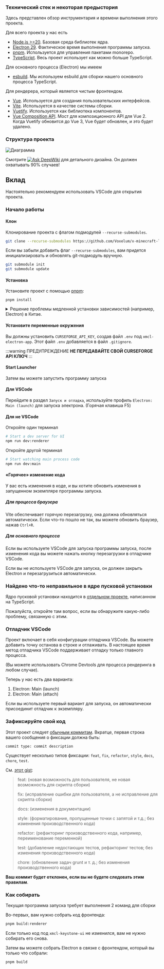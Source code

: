 ### Технический стек и некоторая предыстория

Здесь представлен обзор инструментария и времени выполнения этого проекта.

Для всего проекта у нас есть

- [Node.js >=20](https://nodejs.org/). Базовая среда библиотек ядра.
- [Electron 29](https://electron.atom.io). Фактическое время выполнения программы запуска.
- [pnpm](https://pnpm.io/). Используется для управления пакетами monorepo.
- [TypeScript](https://www.typescriptlang.org/). Весь проект использует как можно больше TypeScript.

Для основного процесса (Electron) мы имеем

- [esbuild](https://esbuild.github.io/). Мы используем esbuild для сборки нашего основного процесса TypeScript.

Для рендерера, который является чистым фронтендом.

- [Vue](https://vuejs.org). Используется для создания пользовательских интерфейсов.
- [Vite](https://vitejs.dev/). Используется в качестве системы сборки.
- [Vuetify](https://vuetifyjs.com/). Используется как библиотека компонентов.
- [Vue Composition API](https://github.com/vuejs/composition-api). Мост для композиционного API для Vue 2. Когда Vuetify обновится до Vue 3, Vue будет обновлен, и это будет удалено.

### Структура проекта

![Диаграмма](/assets/diagram.svg)

Смотрите [![Ask DeepWiki](https://deepwiki.com/badge.svg)](https://deepwiki.com/Voxelum/x-minecraft-launcher) для детального дизайна. Он должен охватывать 90% случаев!

## Вклад

Настоятельно рекомендуем использовать VSCode для открытия проекта.

### Начало работы

#### Клон

Клонирование проекта с флагом подмодулей `--recurse-submodules`.

```bash
git clone --recurse-submodules https://github.com/Voxelum/x-minecraft-launcher
```

Если вы забыли добавить флаг `--recurse-submodules`, вам придется инициализировать и обновлять git-подмодуль вручную.

```bash
git submodule init
git submodule update
```

#### Установка

Установите проект с помощью [pnpm](https://pnpm.io):

```
pnpm install
```

<details>
  <summary> Решение проблемы медленной установки зависимостей (например, Electron) в Китае. </summary>

  Откройте свой git bash и добавьте `registry=https://registry.npm.taobao.org electron_mirror=«https://npm.taobao.org/mirrors/electron/»` перед `pnpm i`. Используйте зеркала npm и Electron, предоставленные Ali.

  Последняя команда, которую вы введете, будет

  ```bash
  registry=https://registry.npm.taobao.org electron_mirror="https://npm.taobao.org/mirrors/electron/" pnpm i
  ```
</details>

#### Установите переменные окружения

Вы должны установить `CURSEFORGE_API_KEY`, создав файл `.env` под `xmcl-electron-app`. Этот файл `.env` добавляется в файл `.gitignore`.

:::warning ПРЕДУПРЕЖДЕНИЕ
**НЕ ПЕРЕДАВАЙТЕ СВОЙ CURSEFORGE API КЛЮЧ**
:::

#### Start Launcher

Затем вы можете запустить программу запуска

#### Для VSCode

Перейдите в раздел `Запуск и отладка`, используйте профиль `Electron: Main (launch)` для запуска электрона. (Горячая клавиша F5)

#### Для не VSCode

Откройте один терминал

```bash
# Start a dev server for UI
npm run dev:renderer
```

Откройте другой терминал

``` bash
# Start watching main process code
npm run dev:main
```

#### «Горячее» изменение кода

У вас есть изменения в коде, и вы хотите обновить изменения в запущенном экземпляре программы запуска.

##### Для процесса браузера

Vite обеспечивает горячую перезагрузку, она должна обновляться автоматически. Если что-то пошло не так, вы можете обновить браузер, нажав `Ctrl+R`.

##### Для основного процесса

Если вы используете VSCode для запуска программы запуска, после изменения кода вы можете нажать кнопку перезагрузки в отладчике VSCode.

Если вы не используете VSCode для запуска, он должен закрыть Electron и перезагрузиться автоматически.

### Найдено что-то неправильное в ядре пусковой установки

Ядро пусковой установки находится в [отдельном проекте](https://github.com/voxelum/minecraft-launcher-core-node), написанном на TypeScript.

Пожалуйста, откройте там вопрос, если вы обнаружите какую-либо проблему, связанную с этим.

### Отладчик VSCode

Проект включает в себя конфигурации отладчика VSCode. Вы можете добавить точку останова в строке и отлаживать. В настоящее время метод отладчика VSCode поддерживает отладку только главного процесса.

(Вы можете использовать Chrome Devtools для процесса рендеринга в любом случае).

Теперь у нас есть два варианта:

1. Electron: Main (launch)
2. Electron: Main (attach)

Если вы используете первый вариант для запуска, он автоматически присоединит отладчик к экземпляру.

### Зафиксируйте свой код

Этот проект следует [обычным коммитам](https://www.conventionalcommits.org/en/v1.0.0-beta.3/). Вкратце, первая строка вашего сообщения о фиксации должна быть:

```
commit type: commit description
```

Существует несколько типов фиксации: `feat`, `fix`, `refactor`, `style`, `docs`, `chore`, `test`.

См. [этот gist](https://gist.github.com/joshbuchea/6f47e86d2510bce28f8e7f42ae84c716):

> feat: (новая возможность для пользователя, не новая возможность для скрипта сборки)
>
> fix: (исправление ошибки для пользователя, а не исправление для скрипта сборки)
>
> docs: (изменения в документации)
>
> style: (форматирование, пропущенные точки с запятой и т.д.; без изменения производственного кода)
>
> refactor: (рефакторинг производственного кода, например, переименование переменной)
>
> test: (добавление недостающих тестов, рефакторинг тестов; без изменения производственного кода)
>
> chore: (обновление задач grunt и т. д.; без изменения производственного кода)

**Ваш коммит будет отклонен, если вы не будете следовать этим правилам**.

### Как собирать

Текущая программа запуска требует выполнения 2 команд для сборки

Во-первых, вам нужно собрать код фронтенда:

```bash
pnpm build:renderer
```

Если только код под `xmcl-keystone-ui` не изменился, вам не нужно собирать его снова.

Затем вы можете собрать Electron в связке с фронтендом, который вы только что собрали:
```bash
pnpm build
```
